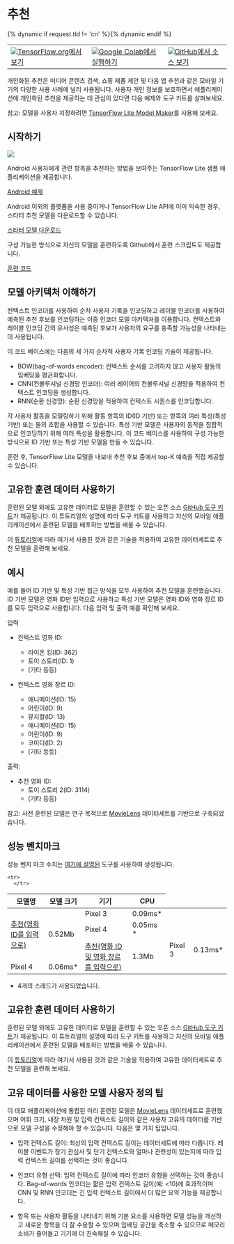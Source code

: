 # 추천

<table class="tfo-notebook-buttons" align="left">   <td>     <a target="_blank" href="https://www.tensorflow.org/lite/examples/recommendation/overview"><img src="https://www.tensorflow.org/images/tf_logo_32px.png">TensorFlow.org에서 보기</a>   </td>   {% dynamic if request.tld != 'cn' %}<td>     <a target="_blank" href="https://colab.research.google.com/github/tensorflow/examples/blob/master/lite/examples/recommendation/ml/ondevice_recommendation.ipynb"><img src="https://www.tensorflow.org/images/colab_logo_32px.png">Google Colab에서 실행하기</a>   </td>{% dynamic endif %}   <td>     <a target="_blank" href="https://github.com/tensorflow/examples/blob/master/lite/examples/recommendation/ml/ondevice_recommendation.ipynb"><img src="https://www.tensorflow.org/images/GitHub-Mark-32px.png">GitHub에서 소스 보기</a>   </td> </table>

개인화된 추천은 미디어 콘텐츠 검색, 쇼핑 제품 제안 및 다음 앱 추천과 같은 모바일 기기의 다양한 사용 사례에 널리 사용됩니다. 사용자 개인 정보를 보호하면서 애플리케이션에 개인화된 추천을 제공하는 데 관심이 있다면 다음 예제와 도구 키트를 살펴보세요.

참고: 모델을 사용자 지정하려면 [TensorFlow Lite Model Maker](https://www.tensorflow.org/lite/guide/model_maker)를 사용해 보세요.

## 시작하기


<img src="images/screenshot.gif" class="attempt-right" style="max-width: 300px">

Android 사용자에게 관련 항목을 추천하는 방법을 보여주는 TensorFlow Lite 샘플 애플리케이션을 제공합니다.

<a class="button button-primary" href="https://github.com/tensorflow/examples/tree/master/lite/examples/recommendation/android">Android 예제</a>

Android 이외의 플랫폼을 사용 중이거나 TensorFlow Lite API에 이미 익숙한 경우, 스타터 추천 모델을 다운로드할 수 있습니다.

<a class="button button-primary" href="https://storage.googleapis.com/download.tensorflow.org/models/tflite/recommendation/20200720/recommendation.tar.gz">스타터 모델 다운로드</a>

구성 가능한 방식으로 자신의 모델을 훈련하도록 Github에서 훈련 스크립트도 제공합니다.

<a class="button button-primary" href="https://github.com/tensorflow/examples/tree/master/lite/examples/recommendation/ml">훈련 코드</a>

## 모델 아키텍처 이해하기

컨텍스트 인코더를 사용하여 순차 사용자 기록을 인코딩하고 레이블 인코더를 사용하여 예측된 추천 후보를 인코딩하는 이중 인코더 모델 아키텍처를 이용합니다. 컨텍스트와 레이블 인코딩 간의 유사성은 예측된 후보가 사용자의 요구를 충족할 가능성을 나타내는 데 사용됩니다.

이 코드 베이스에는 다음의 세 가지 순차적 사용자 기록 인코딩 기술이 제공됩니다.

- BOW(bag-of-words encoder): 컨텍스트 순서를 고려하지 않고 사용자 활동의 임베딩을 평균화합니다.
- CNN(컨볼루셔널 신경망 인코더): 여러 레이어의 컨볼루셔널 신경망을 적용하여 컨텍스트 인코딩을 생성합니다.
- RNN(순환 신경망): 순환 신경망을 적용하여 컨텍스트 시퀀스를 인코딩합니다.

각 사용자 활동을 모델링하기 위해 활동 항목의 ID(ID 기반) 또는 항목의 여러 특성(특성 기반) 또는 둘의 조합을 사용할 수 있습니다. 특성 기반 모델은 사용자의 동작을 집합적으로 인코딩하기 위해 여러 특성을 활용합니다. 이 코드 베이스를 사용하여 구성 가능한 방식으로 ID 기반 또는 특성 기반 모델을 만들 수 있습니다.

훈련 후, TensorFlow Lite 모델을 내보내 추천 후보 중에서 top-K 예측을 직접 제공할 수 있습니다.

## 고유한 훈련 데이터 사용하기

훈련된 모델 외에도 고유한 데이터로 모델을 훈련할 수 있는 오픈 소스 [GitHub 도구 키트](https://github.com/tensorflow/examples/tree/master/lite/examples/recommendation/ml)가 제공됩니다. 이 튜토리얼의 설명에 따라 도구 키트를 사용하고 자신의 모바일 애플리케이션에서 훈련된 모델을 배포하는 방법을 배울 수 있습니다.

이 [튜토리얼](https://github.com/tensorflow/examples/tree/master/lite/examples/recommendation/ml/ondevice_recommendation.ipynb)에 따라 여기서 사용된 것과 같은 기술을 적용하여 고유한 데이터세트로 추천 모델을 훈련해 보세요.

## 예시

예를 들어 ID 기반 및 특성 기반 접근 방식을 모두 사용하여 추천 모델을 훈련했습니다. ID 기반 모델은 영화 ID만 입력으로 사용하고 특성 기반 모델은 영화 ID와 영화 장르 ID를 모두 입력으로 사용합니다. 다음 입력 및 출력 예를 확인해 보세요.

입력

- 컨텍스트 영화 ID:

    - 라이온 킹(ID: 362)
    - 토이 스토리(ID: 1)
    - (기타 등등)

- 컨텍스트 영화 장르 ID:

    - 애니메이션(ID: 15)
    - 어린이(ID: 9)
    - 뮤지컬(ID: 13)
    - 애니메이션(ID: 15)
    - 어린이(ID: 9)
    - 코미디(ID: 2)
    - (기타 등등)

출력:

- 추천 영화 ID:
    - 토이 스토리 2(ID: 3114)
    - (기타 등등)

참고: 사전 훈련된 모델은 연구 목적으로 [MovieLens](https://grouplens.org/datasets/movielens/1m/) 데이터세트를 기반으로 구축되었습니다.

## 성능 벤치마크

성능 벤치 마크 수치는 [여기에 설명된](https://www.tensorflow.org/lite/performance/benchmarks) 도구를 사용하여 생성됩니다.

<table>
  <thead>
    <tr>
      <th>모델명</th>
      <th>모델 크기</th>
      <th>기기</th>
      <th>CPU</th>
    </tr>
  </thead>
  <tbody>
    <tr>
      </tr>
<tr>
        <td rowspan="3"><a href="https://storage.googleapis.com/download.tensorflow.org/models/tflite/recommendation/20200720/model.tar.gz">추천(영화 ID를 입력으로)</a></td>
        <td rowspan="3">0.52Mb</td>
        <td>Pixel 3</td>
        <td>0.09ms*</td>
      </tr>
       <tr>
         <td>Pixel 4</td>
        <td>0.05ms *</td>
      </tr>
    
    <tr>
      </tr>
<tr>
        <td rowspan="3"><a href="https://storage.googleapis.com/download.tensorflow.org/models/tflite/recommendation/20210317/recommendation_cnn_i10i32o100.tflite">추천(영화 ID 및 영화 장르를 입력으로)</a></td>
        <td rowspan="3">           1.3Mb</td>
        <td>Pixel 3</td>
        <td>0.13ms*</td>
      </tr>
       <tr>
         <td>Pixel 4</td>
        <td>0.06ms*</td>
      </tr>
    
  </tbody>
</table>

* 4개의 스레드가 사용되었습니다.

## 고유한 훈련 데이터 사용하기

훈련된 모델 외에도 고유한 데이터로 모델을 훈련할 수 있는 오픈 소스 [GitHub 도구 키트](https://github.com/tensorflow/examples/tree/master/lite/examples/recommendation/ml)가 제공됩니다. 이 튜토리얼의 설명에 따라 도구 키트를 사용하고 자신의 모바일 애플리케이션에서 훈련된 모델을 배포하는 방법을 배울 수 있습니다.

이 [튜토리얼](https://github.com/tensorflow/examples/tree/master/lite/examples/recommendation/ml/ondevice_recommendation.ipynb)에 따라 여기서 사용된 것과 같은 기술을 적용하여 고유한 데이터세트로 추천 모델을 훈련해 보세요.

## 고유 데이터를 사용한 모델 사용자 정의 팁

이 데모 애플리케이션에 통합된 미리 훈련된 모델은 [MovieLens](https://grouplens.org/datasets/movielens/1m/) 데이터세트로 훈련했으며 어휘 크기, 내장 차원 및 입력 컨텍스트 길이와 같은 사용자 고유의 데이터를 기반으로 모델 구성을 수정해야 할 수 있습니다. 다음은 몇 가지 팁입니다.

- 입력 컨텍스트 길이: 최상의 입력 컨텍스트 길이는 데이터세트에 따라 다릅니다. 레이블 이벤트가 장기 관심사 및 단기 컨텍스트와 얼마나 관련성이 있는지에 따라 입력 컨텍스트 길이를 선택하는 것이 좋습니다.

- 인코더 유형 선택: 입력 컨텍스트 길이에 따라 인코더 유형을 선택하는 것이 좋습니다. Bag-of-words 인코더는 짧은 입력 컨텍스트 길이(예: &lt;10)에 효과적이며 CNN 및 RNN 인코더는 긴 입력 컨텍스트 길이에서 더 많은 요약 기능을 제공합니다.

- 항목 또는 사용자 활동을 나타내기 위해 기본 요소를 사용하면 모델 성능을 개선하고 새로운 항목을 더 잘 수용할 수 있으며 임베딩 공간을 축소할 수 있으므로 메모리 소비가 줄어들고 기기에 더 친숙해질 수 있습니다.
